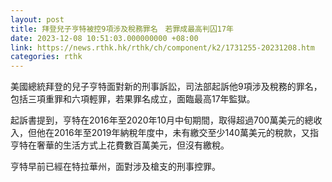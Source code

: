 ```yaml
---
layout: post
title: 拜登兒子亨特被控9項涉及稅務罪名　若罪成最高判囚17年
date: 2023-12-08 10:51:03.000000000 +08:00
link: https://news.rthk.hk/rthk/ch/component/k2/1731255-20231208.htm
categories: rthk
---
```


美國總統拜登的兒子亨特面對新的刑事訴訟，司法部起訴他9項涉及稅務的罪名，包括三項重罪和六項輕罪，若果罪名成立，面臨最高17年監獄。

起訴書提到，亨特在2016年至2020年10月中旬期間，取得超過700萬美元的總收入，但他在2016年至2019年納稅年度中，未有繳交至少140萬美元的稅款，又指亨特在奢華的生活方式上花費數百萬美元，但沒有繳稅。

亨特早前已經在特拉華州，面對涉及槍支的刑事控罪。
